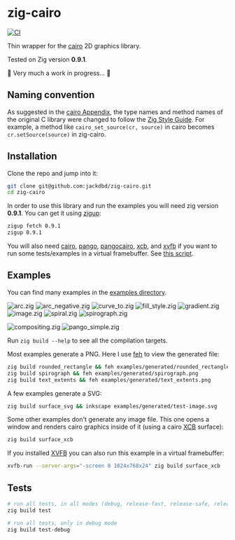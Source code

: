 # zig-cairo

[![CI](https://github.com/jackdbd/zig-cairo/actions/workflows/ci.yaml/badge.svg)](https://github.com/jackdbd/zig-cairo/actions/workflows/ci.yaml)

Thin wrapper for the [cairo](https://github.com/freedesktop/cairo) 2D graphics library.

Tested on Zig version **0.9.1**.

🚧 Very much a work in progress... 🚧

## Naming convention

As suggested in the [cairo Appendix](https://www.cairographics.org/manual/language-bindings.html), the type names and method names of the original C library were changed to follow the [Zig Style Guide](https://ziglang.org/documentation/0.7.1/#Names). For example, a method like `cairo_set_source(cr, source)` in cairo becomes `cr.setSource(source)` in zig-cairo.

## Installation

Clone the repo and jump into it:

```sh
git clone git@github.com:jackdbd/zig-cairo.git
cd zig-cairo
```

In order to use this library and run the examples you will need zig version **0.9.1**. You can get it using [zigup](https://github.com/marler8997/zigup):

```sh
zigup fetch 0.9.1
zigup 0.9.1
```

You will also need [cairo](https://www.cairographics.org/), [pango](https://gitlab.gnome.org/GNOME/pango), [pangocairo](https://docs.gtk.org/PangoCairo/), [xcb](https://xcb.freedesktop.org/), and [xvfb](https://www.x.org/releases/X11R7.6/doc/man/man1/Xvfb.1.xhtml) if you want to run some tests/examples in a virtual framebuffer. See [this script](./scripts/install-dependencies.sh).

## Examples

You can find many examples in the [examples directory](./examples/README.md).

![arc.zig](./examples/generated/arc.png)
![arc_negative.zig](./examples/generated/arc_negative.png)
![curve_to.zig](./examples/generated/curve_to.png)
![fill_style.zig](./examples/generated/fill_style.png)
![gradient.zig](./examples/generated/gradient.png)
![image.zig](./examples/generated/image.png)
![spiral.zig](./examples/generated/spiral.png)
![spirograph.zig](./examples/generated/spirograph.png)

![compositing.zig](./examples/generated/compositing.png)
![pango_simple.zig](./examples/generated/pango_simple.png)


Run `zig build --help` to see all the compilation targets.

Most examples generate a PNG. Here I use [feh](https://feh.finalrewind.org/) to view the generated file:

```sh
zig build rounded_rectangle && feh examples/generated/rounded_rectangle.png
zig build spirograph && feh examples/generated/spirograph.png
zig build text_extents && feh examples/generated/text_extents.png
```

A few examples generate a SVG:

```sh
zig build surface_svg && inkscape examples/generated/test-image.svg
```

Some other examples don't generate any image file. This one opens a window and renders cairo graphics inside of it (using a cairo [XCB](https://xcb.freedesktop.org/) surface):

```sh
zig build surface_xcb
```

If you installed [XVFB](https://www.x.org/releases/X11R7.6/doc/man/man1/Xvfb.1.xhtml) you can also run this example in a virtual framebuffer:

```sh
xvfb-run --server-args="-screen 0 1024x768x24" zig build surface_xcb
```

## Tests

```sh
# run all tests, in all modes (debug, release-fast, release-safe, release-small)
zig build test

# run all tests, only in debug mode
zig build test-debug
```
